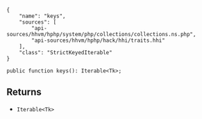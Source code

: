 ``` yamlmeta
{
    "name": "keys",
    "sources": [
        "api-sources/hhvm/hphp/system/php/collections/collections.ns.php",
        "api-sources/hhvm/hphp/hack/hhi/traits.hhi"
    ],
    "class": "StrictKeyedIterable"
}
```




``` Hack
public function keys(): Iterable<Tk>;
```




## Returns




+ ` Iterable<Tk> `
<!-- HHAPIDOC -->
